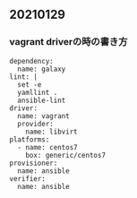 ## 20210129
### vagrant driverの時の書き方

```
dependency:
  name: galaxy
lint: |
  set -e
  yamllint .
  ansible-lint
driver:
  name: vagrant
  provider:
    name: libvirt
platforms:
  - name: centos7
    box: generic/centos7
provisioner:
  name: ansible
verifier:
  name: ansible
```